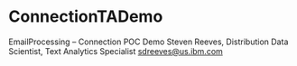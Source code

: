 # ConnectionTADemo

EmailProcessing – Connection POC Demo
Steven Reeves, Distribution Data Scientist, Text Analytics Specialist
sdreeves@us.ibm.com

